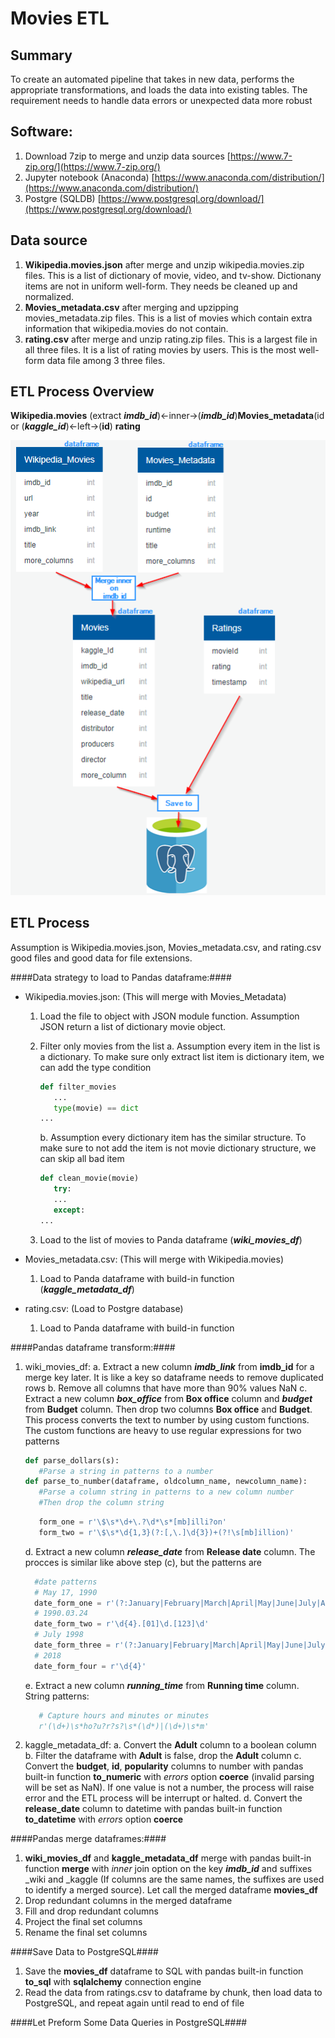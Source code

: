 # Movies ETL

**Summary**
---

To create an automated pipeline that takes in new data, performs the appropriate transformations, and loads the data into existing tables. The requirement needs to handle data errors or unexpected data more robust

**Software:**
---
1. Download 7zip to merge and unzip data sources
   [https://www.7-zip.org/](https://www.7-zip.org/)
2. Jupyter notebook (Anaconda)
   [https://www.anaconda.com/distribution/](https://www.anaconda.com/distribution/)
3. Postgre (SQLDB)
   [https://www.postgresql.org/download/](https://www.postgresql.org/download/)

**Data source**
---
1. **Wikipedia.movies.json** after merge and unzip wikipedia.movies.zip files. This is a list of dictionary of movie, video, and tv-show.  Dictionany items are not in uniform well-form. They needs be cleaned up and normalized.
2. **Movies_metadata.csv** after merging and upzipping movies_metadata.zip files. This is a list of movies which contain extra information that wikipedia.movies do not contain.
3. **rating.csv** after merge and unzip rating.zip files. This is a largest file in all three files. It is a list of rating movies by users. This is the most well-form data file among 3 three files.

**ETL Process Overview**
---
**Wikipedia.movies** (extract ***imdb_id***)<-inner->(***imdb_id***)**Movies_metadata**(id or (***kaggle_id***)<-left->(**id**) **rating**

![ETL_Process.png](ETL_Process.png)

**ETL Process**
---
Assumption is Wikipedia.movies.json, Movies_metadata.csv, and rating.csv good files and good data for file extensions.

####Data strategy to load to Pandas dataframe:####

- Wikipedia.movies.json: (This will merge with Movies_Metadata)
   
   1. Load the file to object with JSON module function. Assumption JSON return a list of dictionary movie object.
   2. Filter only movies from the list 
      a. Assumption every item in the list is a dictionary. To make sure only extract list item is dictionary item, we can add the type condition
      
      ```python
      def filter_movies
         ...
         type(movie) == dict
      ...
      ```
      
      b. Assumption every dictionary item has the similar structure. To make sure to not add the item is not movie dictionary structure, we can skip all bad item 
      
      ```python
      def clean_movie(movie)
         try:
         ...
         except:
      ...
      ```
      
   3. Load to the list of movies to Panda dataframe (***wiki_movies_df***)
   
- Movies_metadata.csv: (This will merge with  Wikipedia.movies)
   1. Load to Panda dataframe with build-in function (***kaggle_metadata_df***)

- rating.csv: (Load to Postgre database) 
   1. Load to Panda dataframe with build-in function
  
####Pandas dataframe transform:#### 

   1. wiki_movies_df: 
      a. Extract a new column ***imdb_link*** from **imdb_id** for a merge key later. It is like a key so dataframe needs to remove duplicated rows
      b. Remove all columns that have more than 90% values NaN
      c. Extract a new column ***box_office*** from **Box office** column and ***budget*** from **Budget** column. Then drop two columns **Box office** and **Budget**. This process converts the text to number by using custom functions. The custom functions are heavy to use regular expressions for two patterns
      ```python
      def parse_dollars(s):
         #Parse a string in patterns to a number
      def parse_to_number(dataframe, oldcolumn_name, newcolumn_name):
         #Parse a column string in patterns to a new column number
         #Then drop the column string
      ```
      ```python
         form_one = r'\$\s*\d+\.?\d*\s*[mb]illi?on'
         form_two = r'\$\s*\d{1,3}(?:[,\.]\d{3})+(?!\s[mb]illion)'
      ```
      d. Extract a new column ***release_date*** from **Release date** column. The procces is similar like above step (c), but the patterns are
      ```python
        #date patterns
        # May 17, 1990
        date_form_one = r'(?:January|February|March|April|May|June|July|August|September|October|November|December)\s[123]\d,\s\d{4}'
        # 1990.03.24
        date_form_two = r'\d{4}.[01]\d.[123]\d'
        # July 1998
        date_form_three = r'(?:January|February|March|April|May|June|July|August|September|October|November|December)\s\d{4}'
        # 2018
        date_form_four = r'\d{4}'
      ```
      e. Extract a new column ***running_time*** from **Running time** column. String patterns:
      ```python
         # Capture hours and minutes or minutes
         r'(\d+)\s*ho?u?r?s?\s*(\d*)|(\d+)\s*m'
      ```
   2. kaggle_metadata_df:
      a. Convert the **Adult** column to a boolean column
      b. Filter the dataframe with **Adult** is false, drop the **Adult** column
      c. Convert the **budget**, **id**, **popularity** columns to number with pandas built-in function **to_numeric** with *errors* option **coerce** (invalid parsing will be set as NaN). If one value is not a number, the process will raise error and the ETL process will be interrupt or halted.
      d. Convert the **release_date** column to datetime with pandas built-in function **to_datetime** with *errors* option **coerce**
      
####Pandas merge dataframes:####

   1. **wiki_movies_df** and **kaggle_metadata_df** merge with pandas built-in function **merge** with *inner* join option on the key ***imdb_id*** and suffixes _wiki and _kaggle (If columns are the same names, the suffixes are used to identify a merged source). Let call the merged dataframe **movies_df**
   2. Drop redundant columns in the merged dataframe
   3. Fill and drop redundant columns
   4. Project the final set columns
   5. Rename the final set columns
   
####Save Data to PostgreSQL####

   1. Save the **movies_df** dataframe to SQL with pandas built-in function **to_sql** with **sqlalchemy** connection engine
   2. Read the data from ratings.csv to dataframe by chunk, then load data to PostgreSQL, and repeat again until read to end of file

####Let Preform Some Data Queries in PostgreSQL####
   
